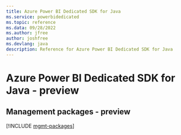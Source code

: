 ```yaml
---
title: Azure Power BI Dedicated SDK for Java
ms.service: powerbidedicated
ms.topic: reference
ms.data: 09/28/2022
ms.author: jfree
author: joshfree
ms.devlang: java
description: Reference for Azure Power BI Dedicated SDK for Java
---
```

# Azure Power BI Dedicated SDK for Java - preview

## Management packages - preview
[!INCLUDE [mgmt-packages](power-bi-dedicated-mgmt-index.md)]